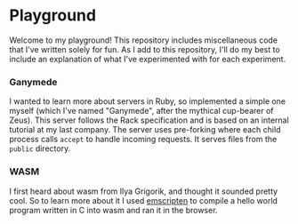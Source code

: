 # Playground

Welcome to my playground! This repository includes miscellaneous code that I've written solely for fun. As I add to this repository, I'll do my best to include an explanation of what I've experimented with for each experiment.

### Ganymede

I wanted to learn more about servers in Ruby, so implemented a simple one myself (which I've named "Ganymede", after the mythical cup-bearer of Zeus). This server follows the Rack specification and is based on an internal tutorial at my last company. The server uses pre-forking where each child process calls `accept` to handle incoming requests. It serves files from the `public` directory.

### WASM

I first heard about wasm from Ilya Grigorik, and thought it sounded pretty cool. So to learn more about it I used [emscripten](https://emscripten.org/) to compile a hello world program written in C into wasm and ran it in the browser.
